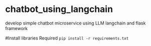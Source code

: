 # chatbot_using_langchain
develop simple chatbot microservice using LLM langchain and flask framework

#Install libraries Required
```pip install -r requirements.txt```



